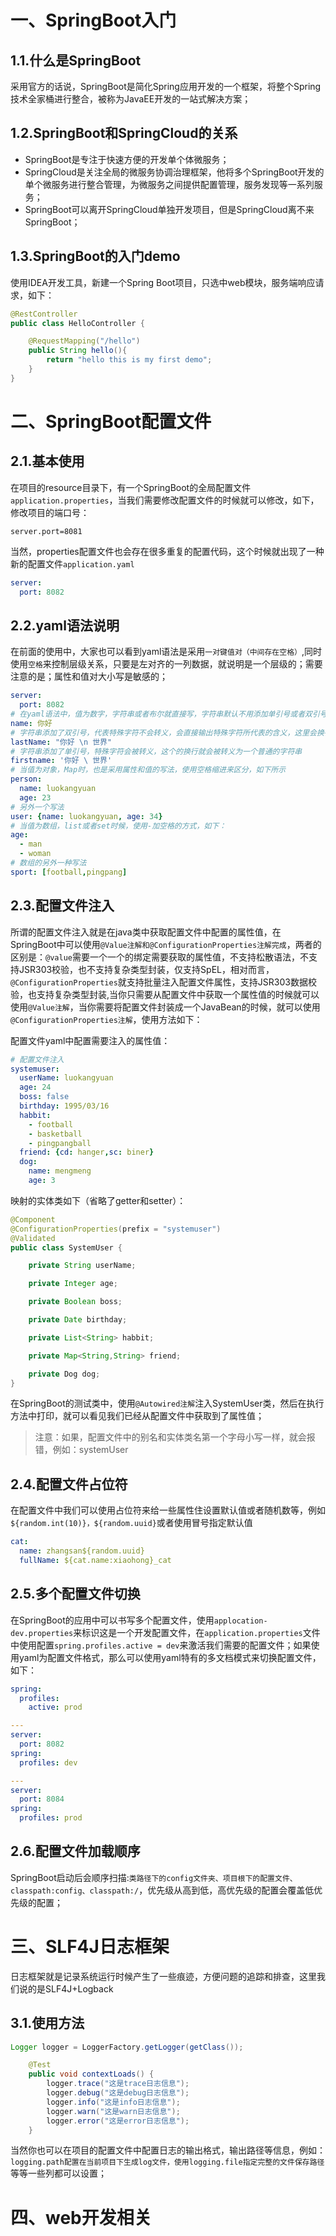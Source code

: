 #  一、SpringBoot入门

## 1.1.什么是SpringBoot

采用官方的话说，SpringBoot是简化Spring应用开发的一个框架，将整个Spring技术全家桶进行整合，被称为JavaEE开发的一站式解决方案；

## 1.2.SpringBoot和SpringCloud的关系

* SpringBoot是专注于快速方便的开发单个体微服务；
* SpringCloud是关注全局的微服务协调治理框架，他将多个SpringBoot开发的单个微服务进行整合管理，为微服务之间提供配置管理，服务发现等一系列服务；
* SpringBoot可以离开SpringCloud单独开发项目，但是SpringCloud离不来SpringBoot；

## 1.3.SpringBoot的入门demo

使用IDEA开发工具，新建一个Spring Boot项目，只选中web模块，服务端响应请求，如下：

```java
@RestController
public class HelloController {

    @RequestMapping("/hello")
    public String hello(){
        return "hello this is my first demo";
    }
}
```

# 二、SpringBoot配置文件

## 2.1.基本使用

在项目的resource目录下，有一个SpringBoot的全局配置文件`application.properties`，当我们需要修改配置文件的时候就可以修改，如下，修改项目的端口号：

```properties
server.port=8081
```

当然，properties配置文件也会存在很多重复的配置代码，这个时候就出现了一种新的配置文件`application.yaml`

```yaml
server:
  port: 8082
```

## 2.2.yaml语法说明

在前面的使用中，大家也可以看到yaml语法是采用`一对键值对（中间存在空格）`,同时使用`空格`来控制层级关系，只要是左对齐的一列数据，就说明是一个层级的；需要注意的是；属性和值对大小写是敏感的；

```yaml
server:
  port: 8082
# 在yaml语法中，值为数字，字符串或者布尔就直接写，字符串默认不用添加单引号或者双引号
name: 你好
# 字符串添加了双引号，代表特殊字符不会转义，会直接输出特殊字符所代表的含义，这里会换行
lastName: "你好 \n 世界"
# 字符串添加了单引号，特殊字符会被转义，这个的换行就会被转义为一个普通的字符串
firstname: '你好 \ 世界'
# 当值为对象，Map时，也是采用属性和值的写法，使用空格缩进来区分，如下所示
person:
  name: luokangyuan
  age: 23
# 另外一个写法
user: {name: luokangyuan, age: 34}
# 当值为数组，list或者set时候，使用-加空格的方式，如下：
age:
  - man
  - woman
# 数组的另外一种写法
sport: [football,pingpang]
```

## 2.3.配置文件注入

所谓的配置文件注入就是在java类中获取配置文件中配置的属性值，在SpringBoot中可以使用`@Value注解和@ConfigurationProperties注解完成`，两者的区别是：`@value`需要一个一个的绑定需要获取的属性值，不支持松散语法，不支持JSR303校验，也不支持复杂类型封装，仅支持SpEL，相对而言，`@ConfigurationProperties`就支持批量注入配置文件属性，支持JSR303数据校验，也支持复杂类型封装,当你只需要从配置文件中获取一个属性值的时候就可以使用`@Value注解`，当你需要将配置文件封装成一个JavaBean的时候，就可以使用`@ConfigurationProperties注解`，使用方法如下：

配置文件yaml中配置需要注入的属性值：

```yaml
# 配置文件注入
systemuser:
  userName: luokangyuan
  age: 24
  boss: false
  birthday: 1995/03/16
  habbit:
    - football
    - basketball
    - pingpangball
  friend: {cd: hanger,sc: biner}
  dog:
    name: mengmeng
    age: 3
```

映射的实体类如下（省略了getter和setter）：

```java
@Component
@ConfigurationProperties(prefix = "systemuser")
@Validated
public class SystemUser {

    private String userName;

    private Integer age;

    private Boolean boss;

    private Date birthday;

    private List<String> habbit;

    private Map<String,String> friend;

    private Dog dog;
}
```

在SpringBoot的测试类中，使用`@Autowired注解`注入SystemUser类，然后在执行方法中打印，就可以看见我们已经从配置文件中获取到了属性值；

> 注意：如果，配置文件中的别名和实体类名第一个字母小写一样，就会报错，例如：systemUser

## 2.4.配置文件占位符

在配置文件中我们可以使用占位符来给一些属性住设置默认值或者随机数等，例如`${random.int(10)}，${random.uuid}`或者使用冒号指定默认值

```yaml
cat:
  name: zhangsan${random.uuid}
  fullName: ${cat.name:xiaohong}_cat
```

## 2.5.多个配置文件切换

在SpringBoot的应用中可以书写多个配置文件，使用`applocation-dev.properties`来标识这是一个开发配置文件，在`application.properties`文件中使用配置`spring.profiles.active = dev`来激活我们需要的配置文件；如果使用yaml为配置文件格式，那么可以使用yaml特有的多文档模式来切换配置文件，如下：

```yaml
spring:
  profiles:
    active: prod

---
server:
  port: 8082
spring:
  profiles: dev

---
server:
  port: 8084
spring:
  profiles: prod
```

## 2.6.配置文件加载顺序

SpringBoot启动后会顺序扫描:`类路径下的config文件夹、项目根下的配置文件、classpath:config、classpath:/`，优先级从高到低，高优先级的配置会覆盖低优先级的配置；

# 三、SLF4J日志框架

日志框架就是记录系统运行时候产生了一些痕迹，方便问题的追踪和排查，这里我们说的是SLF4J+Logback

## 3.1.使用方法

```java
Logger logger = LoggerFactory.getLogger(getClass());

    @Test
    public void contextLoads() {
        logger.trace("这是trace日志信息");
        logger.debug("这是debug日志信息");
        logger.info("这是info日志信息");
        logger.warn("这是warn日志信息");
        logger.error("这是error日志信息");
    }
```

当然你也可以在项目的配置文件中配置日志的输出格式，输出路径等信息，例如：`logging.path配置在当前项目下生成log文件，使用logging.file指定完整的文件保存路径`等等一些列都可以设置；

# 四、web开发相关



